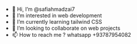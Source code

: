 - 👋 Hi, I’m @safiahmadzai7
- 👀 I’m interested in web development
- 🌱 I’m currently learning tailwind CSS
- 💞️ I’m looking to collaborate on web projects
- 📫 How to reach me ? whatsapp +93787954082

